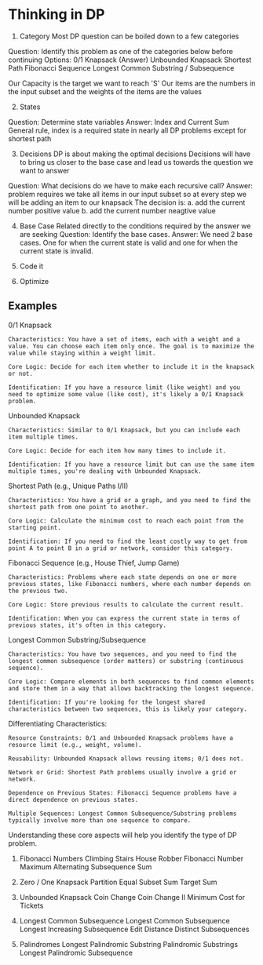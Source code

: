 # Thinking in DP

1. Category
Most DP question can be boiled down to a few categories

Question: Identify this problem as one of the categories below before continuing
Options:
0/1 Knapsack (Answer)
Unbounded Knapsack
Shortest Path
Fibonacci Sequence
Longest Common Substring / Subsequence

Our Capacity is the target we want to reach 'S'
Our items are the numbers in the input subset and
the weights of the items are the values

2. States

Question: Determine state variables
Answer: Index and Current Sum
General rule, index is a required state in nearly all DP problems
except for shortest path

3. Decisions
DP is about making the optimal decisions
Decisions will have to bring us closer to the base case
and lead us towards the question we want to answer

Question: What decisions do we have to make each recursive call?
Answer: problem requires we take all items in our input subset
so at every step we will be adding an item to our knapsack
The decision is:
	a. add the current number positive value
	b. add the current number neagtive value

4. Base Case
Related directly to the conditions required by the answer we are seeking
Question: Identify the base cases.
Answer: We need 2 base cases. One for when the current state is valid and one for when the current state is invalid.

5. Code it
6. Optimize


## Examples
0/1 Knapsack

    Characteristics: You have a set of items, each with a weight and a value. You can choose each item only once. The goal is to maximize the value while staying within a weight limit.

    Core Logic: Decide for each item whether to include it in the knapsack or not.

    Identification: If you have a resource limit (like weight) and you need to optimize some value (like cost), it's likely a 0/1 Knapsack problem.

Unbounded Knapsack

    Characteristics: Similar to 0/1 Knapsack, but you can include each item multiple times.

    Core Logic: Decide for each item how many times to include it.

    Identification: If you have a resource limit but can use the same item multiple times, you're dealing with Unbounded Knapsack.

Shortest Path (e.g., Unique Paths I/II)

    Characteristics: You have a grid or a graph, and you need to find the shortest path from one point to another.

    Core Logic: Calculate the minimum cost to reach each point from the starting point.

    Identification: If you need to find the least costly way to get from point A to point B in a grid or network, consider this category.

Fibonacci Sequence (e.g., House Thief, Jump Game)

    Characteristics: Problems where each state depends on one or more previous states, like Fibonacci numbers, where each number depends on the previous two.

    Core Logic: Store previous results to calculate the current result.

    Identification: When you can express the current state in terms of previous states, it's often in this category.

Longest Common Substring/Subsequence

    Characteristics: You have two sequences, and you need to find the longest common subsequence (order matters) or substring (continuous sequence).

    Core Logic: Compare elements in both sequences to find common elements and store them in a way that allows backtracking the longest sequence.

    Identification: If you're looking for the longest shared characteristics between two sequences, this is likely your category.

Differentiating Characteristics:

    Resource Constraints: 0/1 and Unbounded Knapsack problems have a resource limit (e.g., weight, volume).

    Reusability: Unbounded Knapsack allows reusing items; 0/1 does not.

    Network or Grid: Shortest Path problems usually involve a grid or network.

    Dependence on Previous States: Fibonacci Sequence problems have a direct dependence on previous states.

    Multiple Sequences: Longest Common Subsequence/Substring problems typically involve more than one sequence to compare.

Understanding these core aspects will help you identify the type of DP problem.


1. Fibonacci Numbers
Climbing Stairs
House Robber
Fibonacci Number
Maximum Alternating Subsequence Sum

2. Zero / One Knapsack
Partition Equal Subset Sum
Target Sum

3. Unbounded Knapsack
Coin Change
Coin Change II
Minimum Cost for Tickets

4. Longest Common Subsequence
Longest Common Subsequence
Longest Increasing Subsequence
Edit Distance
Distinct Subsequences

5. Palindromes
Longest Palindromic Substring
Palindromic Substrings
Longest Palindromic Subsequence